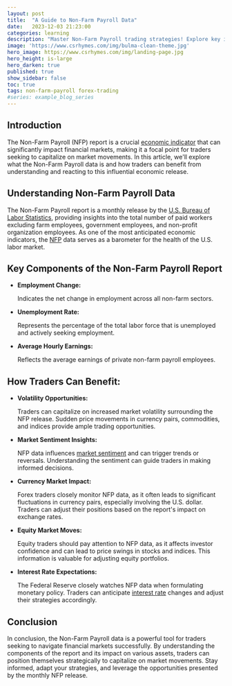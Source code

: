 ```yaml
---
layout: post
title:  "A Guide to Non-Farm Payroll Data"
date:   2023-12-03 21:23:00
categories: learning
description: "Master Non-Farm Payroll trading strategies! Explore key insights and seize opportunities in financial markets with this comprehensive guide. #NFP"
image: 'https://www.csrhymes.com/img/bulma-clean-theme.jpg'
hero_image: https://www.csrhymes.com/img/landing-page.jpg
hero_height: is-large
hero_darken: true
published: true
show_sidebar: false
toc: true
tags: non-farm-payroll forex-trading
#series: example_blog_series
---
```


## Introduction
<p>The Non-Farm Payroll (NFP) report is a crucial <a href="https://www.daytrading.ltd/learning/economic-indicators-in-forex-trading">economic indicator</a> that can significantly impact financial markets, making it a focal point for traders seeking to capitalize on market movements. In this article, we'll explore what the Non-Farm Payroll data is and how traders can benefit from understanding and reacting to this influential economic release.</p>

## Understanding Non-Farm Payroll Data
<p>The Non-Farm Payroll report is a monthly release by the <a href="https://www.bls.gov/" rel="nofollow">U.S. Bureau of Labor Statistics</a>, providing insights into the total number of paid workers excluding farm employees, government employees, and non-profit organization employees. As one of the most anticipated economic indicators, the <a href="https://en.wikipedia.org/wiki/Nonfarm_payrolls" rel="nofollow">NFP</a> data serves as a barometer for the health of the U.S. labor market.</p>

## Key Components of the Non-Farm Payroll Report
<ul>
<li><strong>Employment Change:</strong> <p>Indicates the net change in employment across all non-farm sectors.</p></li>

<li><strong>Unemployment Rate:</strong> 
<p>Represents the percentage of the total labor force that is unemployed and actively seeking employment.</p></li>

<li><strong>Average Hourly Earnings:</strong>
<p>Reflects the average earnings of private non-farm payroll employees.</p></li>
</ul>
<h2>How Traders Can Benefit:</h2>
<ul>
<li><strong>Volatility Opportunities:</strong>
<p>Traders can capitalize on increased market volatility surrounding the NFP release. Sudden price movements in currency pairs, commodities, and indices provide ample trading opportunities.</p></li>

<li><strong>Market Sentiment Insights:</strong><p>
NFP data influences <a href="https://www.daytrading.ltd/2023/12/understanding-market-sentiment-in-forex.html">market sentiment</a> and can trigger trends or reversals. Understanding the sentiment can guide traders in making informed decisions.</p></li>

<li><strong>Currency Market Impact:</strong>
<p>Forex traders closely monitor NFP data, as it often leads to significant fluctuations in currency pairs, especially involving the U.S. dollar. Traders can adjust their positions based on the report's impact on exchange rates.</p></li>

<li><strong>Equity Market Moves:</strong>
<p>Equity traders should pay attention to NFP data, as it affects investor confidence and can lead to price swings in stocks and indices. This information is valuable for adjusting equity portfolios.</p></li>

<li><strong>Interest Rate Expectations:</strong>
<p>The Federal Reserve closely watches NFP data when formulating monetary policy. Traders can anticipate <a href="https://www.daytrading.ltd/learning/interest-rates">interest rate</a> changes and adjust their strategies accordingly.</p></li>
</ul>

## Conclusion
<p>In conclusion, the Non-Farm Payroll data is a powerful tool for traders seeking to navigate financial markets successfully. By understanding the components of the report and its impact on various assets, traders can position themselves strategically to capitalize on market movements. Stay informed, adapt your strategies, and leverage the opportunities presented by the monthly NFP release.</p>

<script type="application/ld+json">
{
  "@context": "https://schema.org",
  "@type": "FAQPage",
  "mainEntity": [
    {
      "@type": "Question",
      "name": "What is Non-Farm Payroll (NFP) data?",
      "acceptedAnswer": {
        "@type": "Answer",
        "text": "Non-Farm Payroll data is a monthly report by the U.S. Bureau of Labor Statistics, revealing changes in employment, unemployment rate, and earnings in non-farm sectors."
      }
    },
    {
      "@type": "Question",
      "name": "Why is NFP data important for traders?",
      "acceptedAnswer": {
        "@type": "Answer",
        "text": "NFP data impacts market sentiment, currency exchange rates, equity prices, and interest rate expectations, providing traders with valuable insights and trading opportunities."
      }
    },
    {
      "@type": "Question",
      "name": "How can traders benefit from NFP data?",
      "acceptedAnswer": {
        "@type": "Answer",
        "text": "Traders can capitalize on volatility, adjust positions based on market sentiment, make informed forex and equity trades, and anticipate interest rate changes by closely monitoring and analyzing NFP data."
      }
    }
  ]
}
</script>